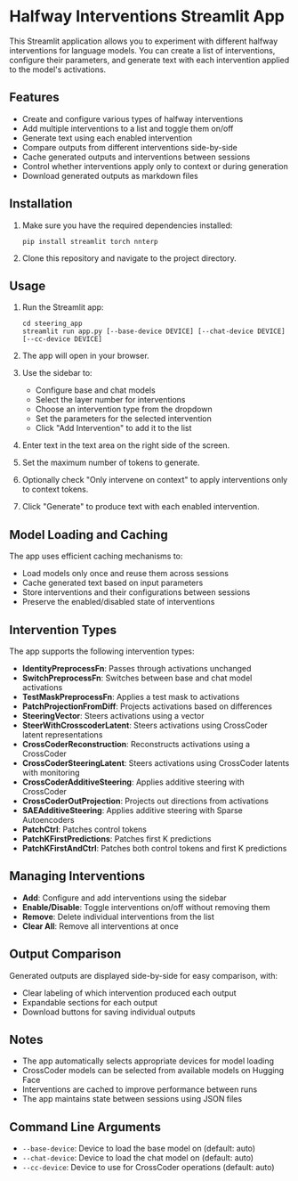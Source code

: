 # Halfway Interventions Streamlit App

This Streamlit application allows you to experiment with different halfway interventions for language models. You can create a list of interventions, configure their parameters, and generate text with each intervention applied to the model's activations.

## Features

- Create and configure various types of halfway interventions
- Add multiple interventions to a list and toggle them on/off
- Generate text using each enabled intervention
- Compare outputs from different interventions side-by-side
- Cache generated outputs and interventions between sessions
- Control whether interventions apply only to context or during generation
- Download generated outputs as markdown files

## Installation

1. Make sure you have the required dependencies installed:
   ```
   pip install streamlit torch nnterp
   ```

2. Clone this repository and navigate to the project directory.

## Usage

1. Run the Streamlit app:
   ```
   cd steering_app
   streamlit run app.py [--base-device DEVICE] [--chat-device DEVICE] [--cc-device DEVICE]
   ```

2. The app will open in your browser.

3. Use the sidebar to:
   - Configure base and chat models
   - Select the layer number for interventions
   - Choose an intervention type from the dropdown
   - Set the parameters for the selected intervention
   - Click "Add Intervention" to add it to the list

4. Enter text in the text area on the right side of the screen.

5. Set the maximum number of tokens to generate.

6. Optionally check "Only intervene on context" to apply interventions only to context tokens.

7. Click "Generate" to produce text with each enabled intervention.

## Model Loading and Caching

The app uses efficient caching mechanisms to:
- Load models only once and reuse them across sessions
- Cache generated text based on input parameters
- Store interventions and their configurations between sessions
- Preserve the enabled/disabled state of interventions

## Intervention Types

The app supports the following intervention types:

- **IdentityPreprocessFn**: Passes through activations unchanged
- **SwitchPreprocessFn**: Switches between base and chat model activations
- **TestMaskPreprocessFn**: Applies a test mask to activations
- **PatchProjectionFromDiff**: Projects activations based on differences
- **SteeringVector**: Steers activations using a vector
- **SteerWithCrosscoderLatent**: Steers activations using CrossCoder latent representations
- **CrossCoderReconstruction**: Reconstructs activations using a CrossCoder
- **CrossCoderSteeringLatent**: Steers activations using CrossCoder latents with monitoring
- **CrossCoderAdditiveSteering**: Applies additive steering with CrossCoder
- **CrossCoderOutProjection**: Projects out directions from activations
- **SAEAdditiveSteering**: Applies additive steering with Sparse Autoencoders
- **PatchCtrl**: Patches control tokens
- **PatchKFirstPredictions**: Patches first K predictions
- **PatchKFirstAndCtrl**: Patches both control tokens and first K predictions

## Managing Interventions

- **Add**: Configure and add interventions using the sidebar
- **Enable/Disable**: Toggle interventions on/off without removing them
- **Remove**: Delete individual interventions from the list
- **Clear All**: Remove all interventions at once

## Output Comparison

Generated outputs are displayed side-by-side for easy comparison, with:
- Clear labeling of which intervention produced each output
- Expandable sections for each output
- Download buttons for saving individual outputs

## Notes

- The app automatically selects appropriate devices for model loading
- CrossCoder models can be selected from available models on Hugging Face
- Interventions are cached to improve performance between runs
- The app maintains state between sessions using JSON files

## Command Line Arguments

- `--base-device`: Device to load the base model on (default: auto)
- `--chat-device`: Device to load the chat model on (default: auto)
- `--cc-device`: Device to use for CrossCoder operations (default: auto) 